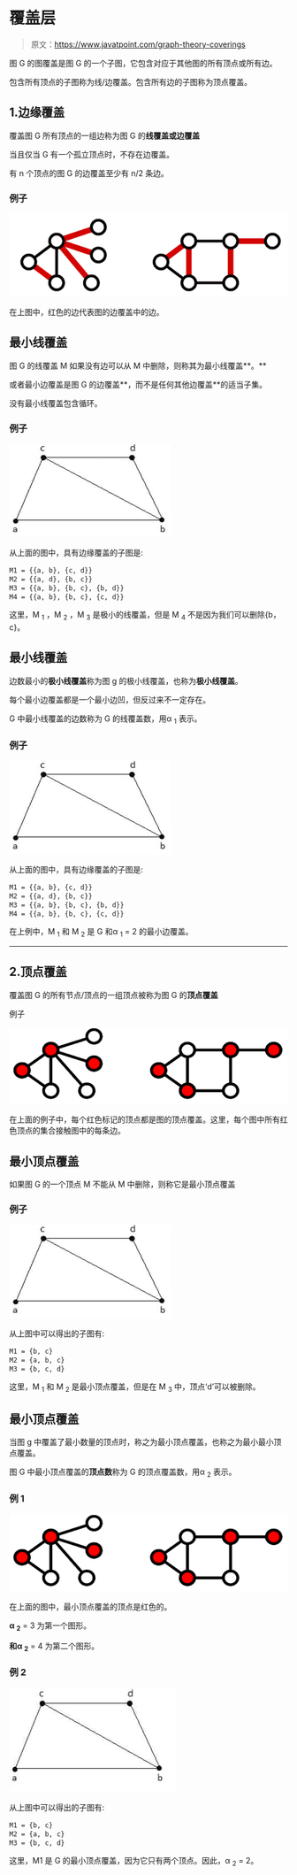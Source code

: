 # 覆盖层

> 原文：<https://www.javatpoint.com/graph-theory-coverings>

图 G 的图覆盖是图 G 的一个子图，它包含对应于其他图的所有顶点或所有边。

包含所有顶点的子图称为线/边覆盖。包含所有边的子图称为顶点覆盖。

## 1.边缘覆盖

覆盖图 G 所有顶点的一组边称为图 G 的**线覆盖或边覆盖**

当且仅当 G 有一个孤立顶点时，不存在边覆盖。

有 n 个顶点的图 G 的边覆盖至少有 n/2 条边。

### 例子

![Coverings](img/6b05b2c79f2a3f8113eb8f31d347a490.png)

在上图中，红色的边代表图的边覆盖中的边。

## 最小线覆盖

图 G 的线覆盖 M 如果没有边可以从 M 中删除，则称其为最小线覆盖**。**

或者最小边覆盖是图 G 的边覆盖**，而不是任何其他边覆盖**的适当子集。

没有最小线覆盖包含循环。

### 例子

![Coverings](img/bb43c55dd4dbde8d41211ce59d8774a2.png)

从上面的图中，具有边缘覆盖的子图是:

```
M1 = {{a, b}, {c, d}}
M2 = {{a, d}, {b, c}}
M3 = {{a, b}, {b, c}, {b, d}}
M4 = {{a, b}, {b, c}, {c, d}}

```

这里，M <sub>1</sub> ，M <sub>2</sub> ，M <sub>3</sub> 是极小的线覆盖，但是 M <sub>4</sub> 不是因为我们可以删除{b，c}。

## 最小线覆盖

边数最小的**极小线覆盖**称为图 g 的极小线覆盖，也称为**极小线覆盖**。

每个最小边覆盖都是一个最小边凹，但反过来不一定存在。

G 中最小线覆盖的边数称为 G 的线覆盖数，用α <sub>1</sub> 表示。

### 例子

![Coverings](img/cca808027ea5e4175325a58019b57b15.png)

从上面的图中，具有边缘覆盖的子图是:

```
M1 = {{a, b}, {c, d}}
M2 = {{a, d}, {b, c}}
M3 = {{a, b}, {b, c}, {b, d}}
M4 = {{a, b}, {b, c}, {c, d}}

```

在上例中，M <sub>1</sub> 和 M <sub>2</sub> 是 G 和α <sub>1</sub> = 2 的最小边覆盖。

* * *

## 2.顶点覆盖

覆盖图 G 的所有节点/顶点的一组顶点被称为图 G 的**顶点覆盖**

例子

![Coverings](img/0dc8afc75d6ce23288f4f4dc65663f32.png)

在上面的例子中，每个红色标记的顶点都是图的顶点覆盖。这里，每个图中所有红色顶点的集合接触图中的每条边。

## 最小顶点覆盖

如果图 G 的一个顶点 M 不能从 M 中删除，则称它是最小顶点覆盖

### 例子

![Coverings](img/c25eb75c7e8dfac28cfab4f9937f74f4.png)

从上图中可以得出的子图有:

```
M1 = {b, c}
M2 = {a, b, c}
M3 = {b, c, d}

```

这里，M <sub>1</sub> 和 M <sub>2</sub> 是最小顶点覆盖，但是在 M <sub>3</sub> 中，顶点‘d’可以被删除。

## 最小顶点覆盖

当图 g 中覆盖了最小数量的顶点时，称之为最小顶点覆盖，也称之为最小最小顶点覆盖。

图 G 中最小顶点覆盖的**顶点数**称为 G 的顶点覆盖数，用α <sub>2</sub> 表示。

### 例 1

![Coverings](img/9dbed9e3d0af03290bea834e1cfef3d8.png)

在上面的图中，最小顶点覆盖的顶点是红色的。

**α <sub>2</sub>** = 3 为第一个图形。

**和α <sub>2</sub>** = 4 为第二个图形。

### 例 2

![Coverings](img/23609ae6ec4e270fb0429c34a8b9b00f.png)

从上图中可以得出的子图有:

```
M1 = {b, c}
M2 = {a, b, c}
M3 = {b, c, d}

```

这里，M1 是 G 的最小顶点覆盖，因为它只有两个顶点。因此，α <sub>2</sub> = 2。